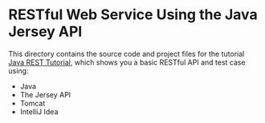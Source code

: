 # RESTful Web Service Using the Java Jersey API
This directory contains the source code and project files for the tutorial
<a href="http://codesolid.com/a-simple-jersey-rest-tutorial/">Java REST Tutorial</a>, which shows you a basic RESTful API and test case using:

* Java 
* The Jersey API
* Tomcat
* IntelliJ Idea